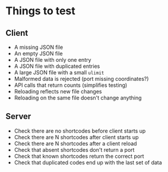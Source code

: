 # Things to test

## Client

* A missing JSON file
* An empty JSON file
* A JSON file with only one entry
* A JSON file with duplicated entries
* A large JSON file with a small `ulimit`
* Malformed data is rejected (port missing coordinates?)
* API calls that return counts (simplifies testing)
* Reloading reflects new file changes
* Reloading on the same file doesn't change anything

## Server

* Check there are no shortcodes before client starts up
* Check there are N shortcodes after client starts up
* Check there are N shortcodes after a client reload
* Check that absent shortcodes don't return a port
* Check that known shortcodes return the correct port
* Check that duplicated codes end up with the last set of data
